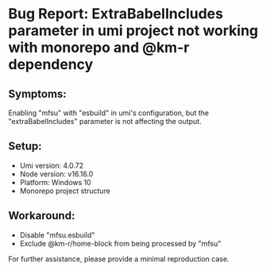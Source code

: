 # Bug Report: ExtraBabelIncludes parameter in umi project not working with monorepo and @km-r dependency

## Symptoms:

Enabling "mfsu" with "esbuild" in umi's configuration, but the "extraBabelIncludes" parameter is not affecting the output.

## Setup:

- Umi version: 4.0.72
- Node version: v16.16.0
- Platform: Windows 10
- Monorepo project structure

## Workaround:

- Disable "mfsu.esbuild"
- Exclude @km-r/home-block from being processed by "mfsu"

For further assistance, please provide a minimal reproduction case.
